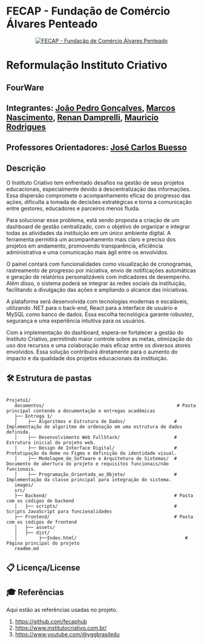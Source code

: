 # FECAP - Fundação de Comércio Álvares Penteado

<p align="center">
<a href= "https://www.fecap.br/"><img src="https://encrypted-tbn0.gstatic.com/images?q=tbn:ANd9GcRhZPrRa89Kma0ZZogxm0pi-tCn_TLKeHGVxywp-LXAFGR3B1DPouAJYHgKZGV0XTEf4AE&usqp=CAU" alt="FECAP - Fundação de Comércio Álvares Penteado" border="0"></a>
</p>

# Reformulação Instituto Criativo

## FourWare

## Integrantes: <a href="https://www.linkedin.com/in/jo%C3%A3o-pedro-gon%C3%A7alves-holanda/">João Pedro Gonçalves</a>, <a href="https://www.linkedin.com/in/marcos-nascimento-985775317/">Marcos Nascimento</a>, <a href="https://www.linkedin.com/in/renan-damprelli/">Renan Damprelli</a>, <a href="https://www.linkedin.com/in/mauricio-rodrigues-dev/">Mauricio Rodrigues</a>
## Professores Orientadores: <a href="https://www.linkedin.com/in/jbuesso/">José Carlos Buesso</a>

## Descrição

O Instituto Criativo tem enfrentado desafios na gestão de seus projetos educacionais, especialmente devido à descentralização das informações. Essa dispersão compromete o acompanhamento eficaz do progresso das ações, dificulta a tomada de decisões estratégicas e torna a comunicação entre gestores, educadores e parceiros menos fluida.

Para solucionar esse problema, está sendo proposta a criação de um dashboard de gestão centralizado, com o objetivo de organizar e integrar todas as atividades da instituição em um único ambiente digital. A ferramenta permitirá um acompanhamento mais claro e preciso dos projetos em andamento, promovendo transparência, eficiência administrativa e uma comunicação mais ágil entre os envolvidos.

O painel contará com funcionalidades como visualização de cronogramas, rastreamento de progresso por iniciativa, envio de notificações automáticas e geração de relatórios personalizáveis com indicadores de desempenho. Além disso, o sistema poderá se integrar às redes sociais da instituição, facilitando a divulgação das ações e ampliando o alcance das iniciativas.

A plataforma será desenvolvida com tecnologias modernas e escaláveis, utilizando .NET para o back-end, React para a interface de usuário e MySQL como banco de dados. Essa escolha tecnológica garante robustez, segurança e uma experiência intuitiva para os usuários.

Com a implementação do dashboard, espera-se fortalecer a gestão do Instituto Criativo, permitindo maior controle sobre as metas, otimização do uso dos recursos e uma colaboração mais eficaz entre os diversos atores envolvidos. Essa solução contribuirá diretamente para o aumento do impacto e da qualidade dos projetos educacionais da instituição.


## 🛠 Estrutura de pastas

```

Projeto1/
   documentos/                                                 # Pasta principal contendo a documentação e entregas acadêmicas
   ├── Entrega 1/                                            
   │    ├── Algoritmos e Estrutura de Dados/                  # Implementação de algoritmo de ordenação em uma estrutura de dados definida.
   │    ├── Desenvolvimento Web FullStack/                    # Estrutura inicial do projeto web.
   │    ├── Design de Interface Digital/                      # Prototipação da Home no Figma e definição da identidade visual.
   │    ├── Modelagem_de_Software e Arquitetura de Sistemas/  # Documento de abertura do projeto e requisitos funcionais/não funcionais.
   │    ├── Programação_Orientada_ao_Objeto/                  # Implementação da classe principal para integração do sistema.
   images/                                                   
   src/                                                     
   ├── Backend/                                               # Pasta com os códigos de backend
   │   ├── scripts/                                           # Scripts JavaScript para funcionalidades
   ├── Frontend/                                              # Pasta com os códigos de frontend
   │   ├── assets/                                            
   │   ├── dist/
   │        ├──Index.html/                                        # Página principal do projeto                                               
   readme.md

```                                                
## 📋 Licença/License

## 🎓 Referências

Aqui estão as referências usadas no projeto.

1. <https://github.com/fecaphub>
2. <https://www.institutocriativo.com.br/>
3. <https://www.youtube.com/@yggbrasiledu>

